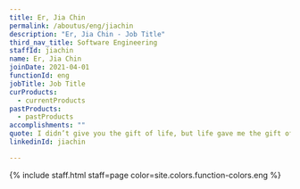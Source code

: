 ```yaml
---
title: Er, Jia Chin
permalink: /aboutus/eng/jiachin
description: "Er, Jia Chin - Job Title"
third_nav_title: Software Engineering
staffId: jiachin
name: Er, Jia Chin
joinDate: 2021-04-01
functionId: eng
jobTitle: Job Title
curProducts:
  - currentProducts
pastProducts:
  - pastProducts
accomplishments: ""
quote: I didn’t give you the gift of life, but life gave me the gift of you.
linkedinId: jiachin

---
```


{% include staff.html staff=page color=site.colors.function-colors.eng %}
